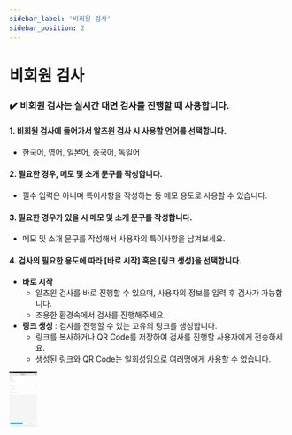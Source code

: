 ```yaml
---
sidebar_label: '비회원 검사'
sidebar_position: 2
---
```


# 비회원 검사

### :heavy_check_mark: 비회원 검사는 실시간 대면 검사를 진행할 때 사용합니다.  

#### 1. 비회원 검사에 들어가서 알츠윈 검사 시 사용할 언어를 선택합니다.  
- 한국어, 영어, 일본어, 중국어, 독일어

#### 2. 필요한 경우, 메모 및 소개 문구를 작성합니다.  
- 필수 입력은 아니며 특이사항을 작성하는 등 메모 용도로 사용할 수 있습니다.

#### 3. 필요한 경우가 있을 시 메모 및 소개 문구를 작성합니다.  
- 메모 및 소개 문구를 작성해서 사용자의 특이사항을 남겨보세요. 

#### 4. 검사의 필요한 용도에 따라 [바로 시작] 혹은 [링크 생성]을 선택합니다.
- **바로 시작**
    - 알츠윈 검사를 바로 진행할 수 있으며, 사용자의 정보를 입력 후 검사가 가능합니다.
    - 조용한 환경속에서 검사를 진행해주세요. 
- **링크 생성** : 검사를 진행할 수 있는 고유의 링크를 생성합니다.
    - 링크를 복사하거나 QR Code를 저장하여 검사를 진행할 사용자에게 전송하세요.
    - 생성된 링크와 QR Code는 일회성임으로 여러명에게 사용할 수 없습니다. 

<img
  src="/img/capture1.jpg"
  width="50"
  height="100"
  alt="capture1"
/>